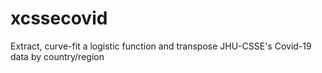 # xcssecovid
Extract, curve-fit a logistic function and transpose JHU-CSSE's Covid-19 data by country/region
